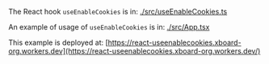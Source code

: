 The React hook `useEnableCookies` is in: [./src/useEnableCookies.ts](./src/useEnableCookies.ts)

An example of usage of `useEnableCookies` is in: [./src/App.tsx](./src/App.tsx)

This example is deployed at: [https://react-useenablecookies.xboard-org.workers.dev](https://react-useenablecookies.xboard-org.workers.dev/)

